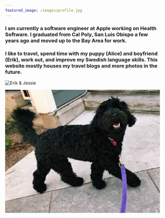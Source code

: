 ```yaml
---
featured_image: /images/profile.jpg
---
```


### I am currently a software engineer at Apple working on Health Software. I graduated from Cal Poly, San Luis Obispo a few years ago and moved up to the Bay Area for work.

### I like to travel, spend time with my puppy (Alice) and boyfriend (Erik), work out, and improve my Swedish language skills. This website mostly houses my travel blogs and more photos in the future.

![Erik & Jessie](/images/erikandjessie.jpg)

![Alice](/images/alice.jpg)
